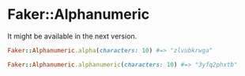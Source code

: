 # Faker::Alphanumeric

It might be available in the next version.

```ruby
Faker::Alphanumeric.alpha(characters: 10) #=> "zlvubkrwga"

Faker::Alphanumeric.alphanumeric(characters: 10) #=> "3yfq2phxtb"
```
